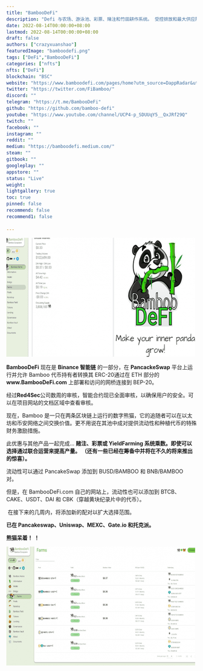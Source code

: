```yaml
---
title: "BambooDeFi"
description: "Defi 与农场、游泳池、彩票、赌注和竹田耕作系统。 受控排放和最大供应限制为 3000 万。已经在交易所上市。"
date: 2022-08-14T00:00:00+08:00
lastmod: 2022-08-14T00:00:00+08:00
draft: false
authors: ["crazyxuanshao"]
featuredImage: "bamboodefi.png"
tags: ["DeFi","BambooDeFi"]
categories: ["nfts"]
nfts: ["DeFi"]
blockchain: "BSC"
website: "https://www.bamboodefi.com/pages/home?utm_source=DappRadar&utm_medium=deeplink&utm_campaign=visit-website"
twitter: "https://twitter.com/FiBamboo/"
discord: ""
telegram: "https://t.me/BambooDeFi"
github: "https://github.com/bamboo-defi"
youtube: "https://www.youtube.com/channel/UCP4-p_SDUUqY5__QxJRf29Q"
twitch: ""
facebook: ""
instagram: ""
reddit: ""
medium: "https://bamboodefi.medium.com/"
steam: ""
gitbook: ""
googleplay: ""
appstore: ""
status: "Live"
weight: 
lightgallery: true
toc: true
pinned: false
recommend: false
recommend1: false

---
```


![idsnd](idsnd.png)

<p><strong>BambooDeFi</strong> 现在是 <strong>Binance 智能链</strong> 的一部分，在 <strong>PancackeSwap</strong> 平台上运行并允许 Bamboo 代币持有者转换其 ERC-20通过在 ETH 部分的 <strong>www.BambooDeFi.com</strong> 上部署和访问的网桥连接到 BEP-20。</p>
<p>经过<strong>Red4Sec</strong>公司数周的审核，智能合约现已全面审核，以确保用户的安全。可以在项目网站的文档区域中查看审核。</p>
<p>现在，Bamboo 是一只在两条区块链上运行的数字熊猫，它的追随者可以在以太坊和币安网络之间交换价值。更不用说在其池中成对提供流动性和种植代币的特殊财务激励措施。&nbsp;</p>
<p>此优惠与其他产品一起完成... <strong>赌注、彩票或 YieldFarming 系统乘数。即使可以选择通过联合运营来提高产量。 （还有一些已经在筹备中并将在不久的将来推出的惊喜）。</strong></p>
<p>流动性可以通过 PancakeSwap 添加到 BUSD/BAMBOO 和 BNB/BAMBOO 对。&nbsp;</p>
<p>但是，在 BambooDeFi.com 自己的网站上，流动性也可以添加到 BTCB、CAKE、USDT、DAI 和 CBK（穿越黄块纪录片中的代币）。</p>
<p>&nbsp;在接下来的几周内，将添加新的配对以扩大选择范围。&nbsp;</p>
<p><strong>已在 Pancakeswap、Uniswap、MEXC、Gate.io 和托克派。</strong></p>
<p><strong>熊猫呆着！ ！</strong></p>

![gfdg](gfdg.png)